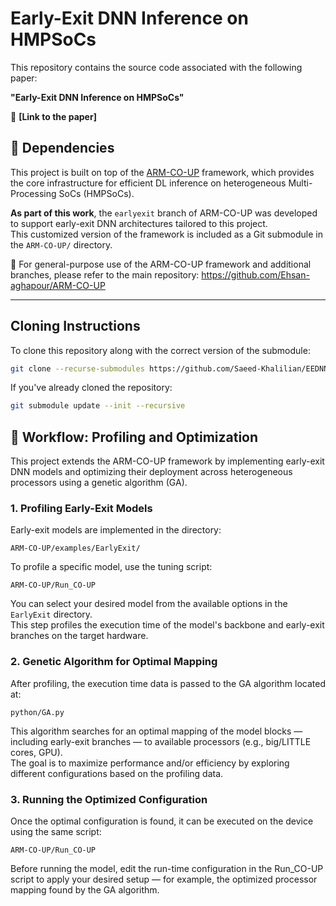 # Early-Exit DNN Inference on HMPSoCs

This repository contains the source code associated with the following paper:

**"Early-Exit DNN Inference on HMPSoCs"**  

📄 **[Link to the paper]**

## 🔧 Dependencies

This project is built on top of the [ARM-CO-UP](https://github.com/Ehsan-aghapour/ARM-CO-UP) framework, which provides the core infrastructure for efficient DL inference on heterogeneous Multi-Processing SoCs (HMPSoCs).

**As part of this work**, the `earlyexit` branch of ARM-CO-UP was developed to support early-exit DNN architectures tailored to this project.  
This customized version of the framework is included as a Git submodule in the `ARM-CO-UP/` directory.

🔗 For general-purpose use of the ARM-CO-UP framework and additional branches, please refer to the main repository:
https://github.com/Ehsan-aghapour/ARM-CO-UP


---



## Cloning Instructions

To clone this repository along with the correct version of the submodule:

```bash
git clone --recurse-submodules https://github.com/Saeed-Khalilian/EEDNN_on_HMPSoCs.git
```

If you've already cloned the repository:

```bash
git submodule update --init --recursive
```

## 🧪 Workflow: Profiling and Optimization

This project extends the ARM-CO-UP framework by implementing early-exit DNN models and optimizing their deployment across heterogeneous processors using a genetic algorithm (GA).

### 1. Profiling Early-Exit Models

Early-exit models are implemented in the directory:

`ARM-CO-UP/examples/EarlyExit/`

To profile a specific model, use the tuning script:

`ARM-CO-UP/Run_CO-UP`

You can select your desired model from the available options in the `EarlyExit` directory.  
This step profiles the execution time of the model's backbone and early-exit branches on the target hardware.

### 2. Genetic Algorithm for Optimal Mapping

After profiling, the execution time data is passed to the GA algorithm located at:

`python/GA.py`

This algorithm searches for an optimal mapping of the model blocks — including early-exit branches — to available processors (e.g., big/LITTLE cores, GPU).  
The goal is to maximize performance and/or efficiency by exploring different configurations based on the profiling data.

### 3. Running the Optimized Configuration

Once the optimal configuration is found, it can be executed on the device using the same script:

`ARM-CO-UP/Run_CO-UP`

Before running the model, edit the run-time configuration in the Run_CO-UP script to apply your desired setup — for example, the optimized processor mapping found by the GA algorithm.

